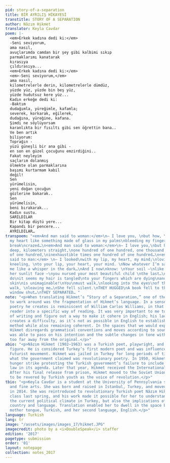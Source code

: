 ```yaml
---
pid: story-of-a-separation
title: BİR AYRILIŞ HİKAYESİ
transtitle: STORY OF A SEPARATION
author: Nâzım Hikmet
translator: Keyla Cavdar
poem: |-
  <em>Erkek kadına dedi ki:</em>
  -Seni seviyorum,
  ama nasıl,
  avuçlarımda camdan bir şey gibi kalbimi sıkıp
  parmaklarımı kanatarak
  kırasıya
  çıldırasıya...
  <em>Erkek kadına dedi ki:</em>
  <em>-Seni seviyorum,</em>
  ama nasıl,
  kilometrelerle derin, kilometrelerle dümdüz,
  yüzde yüz, yüzde bin beş yüz,
  yüzde hudutsuz kere yüz...
  Kadın erkeğe dedi ki:
  -Baktım
  dudağımla, yüreğimle, kafamla;
  severek, korkarak, eğilerek,
  dudağına, yüreğine, kafana.
  Şimdi ne söylüyorsam
  karanlıkta bir fısıltı gibi sen öğrettin bana..
  Ve ben artık
  biliyorum:
  Toprağın -
  yüzü güneşli bir ana gibi -
  en son en güzel çocuğunu emzirdiğini..
  Fakat neyleyim
  saçlarım dolanmış
  ölmekte olan parmaklarına
  başımı kurtarmam kabil
  değil!
  Sen
  yürümelisin,
  yeni doğan çocuğun
  gözlerine bakarak..
  Sen
  yürümelisin,
  beni bırakarak...
  Kadın sustu.
  SARILDILAR
  Bir kitap düştü yere...
  Kapandı bir pencere...
  AYRILDILAR…
transpoem: "<em>And man said to woman:</em>\n— I love you, \nbut how, \nclutching
  my heart like something made of glass in my palms\nbleeding my fingers\nas if to
  break\ncrazed…\n<em>And man said to woman:</em>\n— I love you,\nbut how,\nkilometers
  deep, kilometers straight,\none hundred of one hundred, one thousand five hundred
  of one hundred,\ninexhaustible times one hundred of one hundred…\n<em>And woman
  said to man:</em> \n— I looked\nwith my lip, my heart, my mind;\nloving, fearing,
  kneeling, \nto your lip, your heart, your mind. \nNow whatever I’m saying\nyou taught
  me like a whisper in the dark…\nAnd I now\nknow: \nYour soil —\nlike a mother with
  her sunlit face —\nyou nursed your most beautiful child \nthe last…\nBut what to
  do\nit seems my hair is tangled\nto your fingers which are dying\nand saving my
  skin\nis unimaginable!\nYou\nmust walk,\nlooking into the eyes\nof the newborn child…\nYou\nmust
  walk, \nleaving me…\nShe fell silent.\nTHEY HUGGED\nA book fell to the ground…\nA
  window shut…\nTHEY SEPARATED… "
note: "<p>When translating Hikmet’s “Story of a Separation,” one of the things I had
  to work around was the fragmentation of Hikmet’s language. In a sense, the visual
  poetry he creates is reminiscent of William Carlos Williams, in that it guides the
  reader into a specific way of reading. It was very important to me to keep his method
  of writing and figure out a way to make it cohere in English; his lack of punctuation
  creates a difficulty, as it’s not as possible in English to establish Hikmet’s poetic
  method while also remaining coherent. In the spaces that we would expect punctuation,
  Hikmet disregards grammatical conventions and moves according to sound. I hope I
  was able to pass on his intention and the subtle changes in tone without moving
  too far away from the original.</p>"
abio: "<p>Nâzım Hikmet (1902–1963) was a Turkish poet, playwright, and revolutionary
  figure. He is considered Turkey’s first modern poet and was influenced by the Russian
  Futurist movement. Hikmet was jailed in Turkey for long periods of time for writing
  what the government claimed was revolutionary poetry. In 1950, Hikmet started a
  hunger strike protesting the Turkish government’s failure to include an amnesty
  law in its agenda. Later that year, Hikmet received the International Peace Prize.
  After his final release from prison, Hikmet moved to the Soviet Union. He continues
  to be revered by Turkish youth as the voice of revolution.</p>"
tbio: "<p>Keyla Cavdar is a student at the University of Pennsylvania studying English
  and fine arts. She was born and raised in Istanbul, Turkey, and moved to Philadelphia
  in 2014. She was reintroduced to revolutionary Turkish poet Nâzım Hikmet in a translation
  class last spring, and his work made it possible for her to understand not only
  the current political climate in Turkey, but also the implications of losing one’s
  country and language. Translation enabled her to dwell in the space between her
  mother tongue, Turkish, and her second language, English.</p>"
language: Turkish
lang: tr
image: "/assets/images/images_17/hikmet.JPG"
imagecredit: photo by a <i>DoubleSpeak</i> staffer
edition: '2017'
pagetype: submission
order: '01'
layout: notepage
collection: notes_2017
---
```

